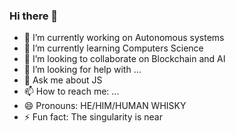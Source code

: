 ### Hi there 👋

- 🔭 I’m currently working on Autonomous systems
- 🌱 I’m currently learning Computers Science 
- 👯 I’m looking to collaborate on Blockchain and AI
- 🤔 I’m looking for help with ...
- 💬 Ask me about JS
- 📫 How to reach me: ...
- 😄 Pronouns: HE/HIM/HUMAN WHISKY
- ⚡ Fun fact: The singularity is near
